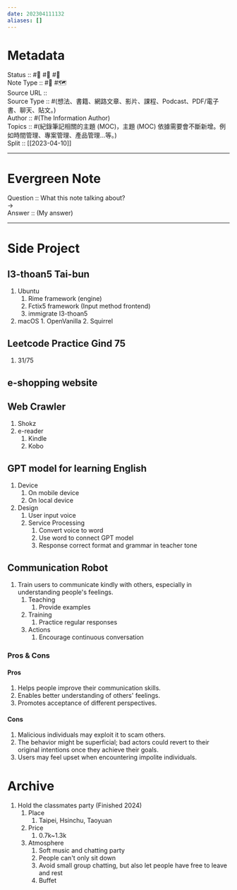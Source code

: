 ```yaml
---
date: 202304111132
aliases: []
---
```


# Metadata
Status :: #🌱 #🌼 #🌲 <br>
Note Type :: #📝 #🗺️ <br>
Source URL :: []() <br>
Source Type :: #(想法、書籍、網路文章、影片、課程、Podcast、PDF/電子書、聊天、貼文。)<br>
Author :: #(The Information Author)<br>
Topics :: #(紀錄筆記相關的主題 (MOC)，主題 (MOC) 依據需要會不斷新增。例如時間管理、專案管理、產品管理...等。) <br>
Split :: [[2023-04-10]] <br>

---

# Evergreen Note

Question :: What this note talking about? <br>
-> <br>
Answer :: (My answer) <br>

---

# Side Project
## I3-thoan5 Tai-bun
1. Ubuntu
	1. Rime framework (engine)
	2. Fctix5 framework (Input method frontend)
	3. immigrate I3-thoan5
2. macOS
		1. OpenVanilla
		2. Squirrel
## Leetcode Practice Gind 75
1. 31/75

## e-shopping website

## Web Crawler
1. Shokz
2. e-reader
	1. Kindle
	2. Kobo

## GPT model for learning English
1. Device
	1. On mobile device
	2. On local device
2. Design
	1. User input voice
	2. Service Processing
		1. Convert voice to word
		2. Use word to connect GPT model
		3. Response correct format and grammar in teacher tone

## Communication Robot
1. Train users to communicate kindly with others, especially in understanding people's feelings.
   1. Teaching
      1. Provide examples
   2. Training
      1. Practice regular responses
   3. Actions
      1. Encourage continuous conversation

### Pros & Cons
#### Pros
1. Helps people improve their communication skills.
2. Enables better understanding of others' feelings.
3. Promotes acceptance of different perspectives.

#### Cons
1. Malicious individuals may exploit it to scam others.
2. The behavior might be superficial; bad actors could revert to their original intentions once they achieve their goals.
3. Users may feel upset when encountering impolite individuals.



# Archive
1. Hold the classmates party (Finished 2024)
	1. Place
		1. Taipei, Hsinchu, Taoyuan
	2. Price
		1. 0.7k~1.3k
	3. Atmosphere
		1. Soft music and chatting party
		2. People can't only sit down
		3. Avoid small group chatting, but also let people have free to leave and rest
		4. Buffet
